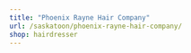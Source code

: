 ```yaml
---
title: "Phoenix Rayne Hair Company"
url: /saskatoon/phoenix-rayne-hair-company/
shop: hairdresser
---
```

